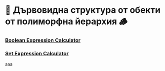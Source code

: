 # 🌳 Дървовидна структура от обекти от полиморфна йерархия 🪵

### [Boolean Expression Calculator](https://github.com/StefanShivarov/object-oriented-programming-fmi-2024-25/tree/main/Week%2016/Boolean%20Expression%20Calculator)

### [Set Expression Calculator](https://github.com/StefanShivarov/object-oriented-programming-fmi-2024-25/tree/main/Week%2016/Set%20Expression%20Calculator)
aaa

